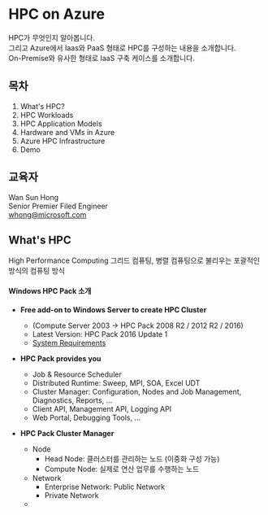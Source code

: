 # HPC on Azure
HPC가 무엇인지 알아봅니다.  
그리고 Azure에서 Iaas와 PaaS 형태로 HPC를 구성하는 내용을 소개합니다.  
On-Premise와 유사한 형태로 IaaS 구축 케이스를 소개합니다.  

## 목차

1. What's HPC?
2. HPC Workloads
3. HPC Application Models
4. Hardware and VMs in Azure
5. Azure HPC Infrastructure
6. Demo

## 교육자

Wan Sun Hong  
Senior Premier Filed Engineer  
whong@microsoft.com  



## What's HPC

High Performance Computing
그리드 컴퓨팅, 병렬 컴퓨팅으로 불리우는 포괄적인 방식의 컴퓨팅 방식



#### Windows HPC Pack 소개

- **Free add-on to Windows Server to create HPC Cluster**
  - (Compute Server 2003 -> HPC Pack 2008 R2 / 2012 R2 / 2016)
  - Latest Version: HPC Pack 2016 Update 1
  - [System Requirements](https://docs.microsoft.com/en-us/powershell/high-performance-computing/system-requirements-for-hpc-pack-2016?view=hpc16-ps)



- **HPC Pack provides you**
  - Job & Resource Scheduler
  - Distributed Runtime: Sweep, MPI, SOA, Excel UDT
  - Cluster Manager: Configuration, Nodes and Job Management, Diagnostics, Reports, ...
  - Client API, Management API, Logging API
  - Web Portal, Debugging Tools, ...



- **HPC Pack Cluster Manager**
  - Node
    - Head Node: 클러스터를 관리하는 노드 (이중화 구성 가능)
    - Compute Node: 실제로 연산 업무를 수행하는 노드
  - Network
    - Enterprise Network: Public Network
    - Private Network
  - 



